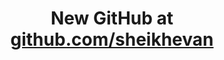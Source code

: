 <h1 align="center"> New GitHub at <a href="https://github.com/sheikhevan">github.com/sheikhevan</h1>